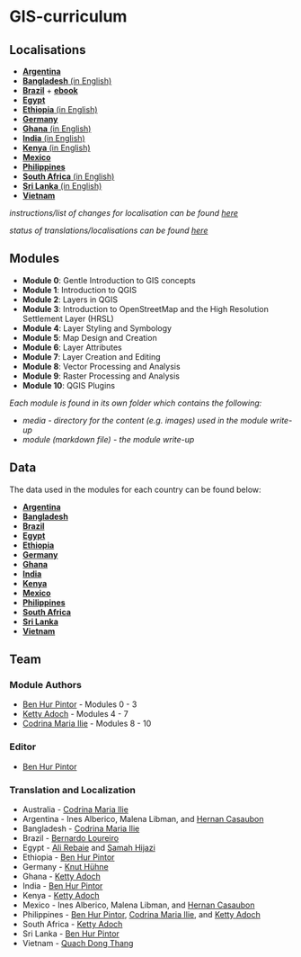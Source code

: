 # GIS-curriculum

## Localisations
- [**Argentina**](argentina/)
- [**Bangladesh** (in English)](bangladesh/)
- [**Brazil**](brazil/) + [**ebook**](brazil/ebook-qgis/_book)
- [**Egypt**](egypt/)
- [**Ethiopia** (in English)](ethiopia/)
- [**Germany**](germany/)
- [**Ghana** (in English)](ghana/)
- [**India** (in English)](india/)
- [**Kenya** (in English)](kenya/)
- [**Mexico**](mexico/)
- [**Philippines**](philippines/)
- [**South Africa** (in English)](south-africa/)
- [**Sri Lanka** (in English)](sri-lanka/)
- [**Vietnam**](vietnam/)

*instructions/list of changes for localisation can be found [here](localisation-changes.md)*

*status of translations/localisations can be found [here](status-tracker.md)*

## Modules
- **Module 0**: Gentle Introduction to GIS concepts
- **Module 1**: Introduction to QGIS
- **Module 2**: Layers in QGIS
- **Module 3**: Introduction to OpenStreetMap and the High Resolution Settlement Layer (HRSL)
- **Module 4**: Layer Styling and Symbology
- **Module 5**: Map Design and Creation
- **Module 6**: Layer Attributes
- **Module 7**: Layer Creation and Editing
- **Module 8**: Vector Processing and Analysis
- **Module 9**: Raster Processing and Analysis
- **Module 10**: QGIS Plugins

*Each module is found in its own folder which contains the following:*
- *media - directory for the content (e.g. images) used in the module write-up*
- *module (markdown file) - the module write-up* 

## Data

The data used in the modules for each country can be found below:
- [**Argentina**](https://drive.google.com/drive/folders/1SoO4hSdr-I7tYVdqS6fUWBwaJ7nzT-ul?usp=sharing)
- [**Bangladesh**](https://drive.google.com/drive/folders/1XeAfQUh8DXX8ubx8aIgOTekfQNjvqhVG?usp=sharing)
- [**Brazil**](https://drive.google.com/drive/folders/1J0Cwf8tNkr7hRf9lucvNkNV9FfDh7Xeo?usp=sharing)
- [**Egypt**](https://drive.google.com/drive/folders/1r1G5Q_-V_uMftrwaJ2y88DPBRAp1y4pL?usp=sharing)
- [**Ethiopia**](https://drive.google.com/drive/folders/1LUb53DqKTOBx0ek9GKyzAcQ2kGSt3g-3?usp=sharing)
- [**Germany**](https://drive.google.com/drive/folders/1Oodt9pXO2fqqpNpM5QR3hDD6GBRlk7R3?usp=sharing)
- [**Ghana**](https://drive.google.com/drive/folders/1nES1NN6TVB4TiDUuBpTKZSgtHpo-VcUb?usp=sharing)
- [**India**](https://drive.google.com/drive/folders/1Tt518b5L7pi_FFqqVq5X_HVfoSYIhpqt?usp=sharing)
- [**Kenya**](https://drive.google.com/drive/folders/1Yg-Hwmsf488tvq7B6tHDtiX-k9pPYG9m?usp=sharing)
- [**Mexico**](https://drive.google.com/drive/folders/1ZTpu7SR3aVF21TiSJt19C_Itdo5xHC_b?usp=sharing)
- [**Philippines**](https://drive.google.com/drive/folders/1VF2fYgy6DxvVLnwMTK2v99RFMMOUbbHt?usp=sharing)
- [**South Africa**](https://drive.google.com/drive/folders/1l2xpJzO17wJO0lTkGo1-IGBKPFvQARYT?usp=sharing)
- [**Sri Lanka**](https://drive.google.com/drive/folders/1ZjYYDz-SfqSV2lwQGpF16uiMw5gRmJUi?usp=sharing)
- [**Vietnam**](https://drive.google.com/drive/folders/13SDzykCi1Ep1fAFLq17dPjbqLhy2JQhd?usp=sharing)

## Team
### Module Authors

- [Ben Hur Pintor](https://github.com/benhur07b) - Modules 0 - 3
- [Ketty Adoch](https://github.com/kettyadoch) - Modules 4 - 7
- [Codrina Maria Ilie](https://github.com/Codrina) - Modules 8 - 10

### Editor

- [Ben Hur Pintor](https://github.com/benhur07b)

### Translation and Localization

- Australia - [Codrina Maria Ilie](https://github.com/Codrina)
- Argentina - Ines Alberico, Malena Libman, and [Hernan Casaubon](https://github.com/Hercasau)
- Bangladesh - [Codrina Maria Ilie](https://github.com/Codrina)
- Brazil - [Bernardo Loureiro](https://github.com/bplmp)
- Egypt - [Ali Rebaie](https://github.com/AliRebaie) and [Samah Hijazi](https://github.com/Smhhjz)
- Ethiopia - [Ben Hur Pintor](https://github.com/benhur07b)
- Germany - [Knut Hühne](https://github.com/k-nut)
- Ghana - [Ketty Adoch](https://github.com/kettyadoch)
- India - [Ben Hur Pintor](https://github.com/benhur07b)
- Kenya - [Ketty Adoch](https://github.com/kettyadoch)
- Mexico - Ines Alberico, Malena Libman, and [Hernan Casaubon](https://github.com/Hercasau)
- Philippines - [Ben Hur Pintor](https://github.com/benhur07b), [Codrina Maria Ilie](https://github.com/Codrina), and [Ketty Adoch](https://github.com/kettyadoch)
- South Africa - [Ketty Adoch](https://github.com/kettyadoch)
- Sri Lanka - [Ben Hur Pintor](https://github.com/benhur07b)
- Vietnam - [Quach Dong Thang](https://github.com/thangqd)
